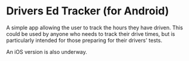 # Drivers Ed Tracker (for Android)
A simple app allowing the user to track the hours they have driven.
This could be used by anyone who needs to track their drive times,
but is particularly intended for those preparing for their drivers'
tests.

An iOS version is also underway.
